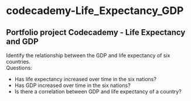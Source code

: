 # codecademy-Life_Expectancy_GDP
## Portfolio project Codecademy - Life Expectancy and GDP

Identify the relationship between the GDP and life expectancy of six countries.  
Questions:
- Has life expectancy increased over time in the six nations?
- Has GDP increased over time in the six nations?
- Is there a correlation between GDP and life expectancy of a country?
